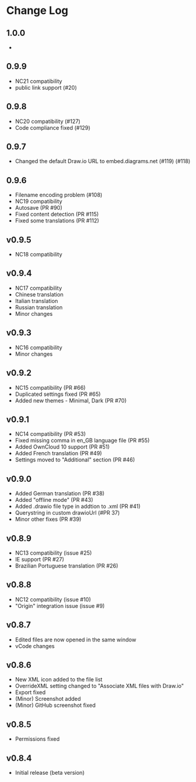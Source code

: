 # Change Log

## 1.0.0
-

## 0.9.9
- NC21 compatibility
- public link support (#20)

## 0.9.8
- NC20 compatibility (#127)
- Code compliance fixed (#129)

## 0.9.7
- Changed the default Draw.io URL to embed.diagrams.net (#119) (#118)

## 0.9.6
- Filename encoding problem (#108)
- NC19 compatibility
- Autosave (PR #90)
- Fixed content detection (PR #115)
- Fixed some translations (PR #112)

## v0.9.5
- NC18 compatibility

## v0.9.4
- NC17 compatibility
- Chinese translation
- Italian translation
- Russian translation
- Minor changes

## v0.9.3
- NC16 compatibility
- Minor changes

## v0.9.2
- NC15 compatibility (PR #66)
- Duplicated settings fixed (PR #65)
- Added new themes - Minimal, Dark (PR #70)

## v0.9.1
- NC14 compatibility (PR #53)
- Fixed missing comma in en_GB language file (PR #55)
- Added OwnCloud 10 support (PR #51)
- Added French translation (PR #49)
- Settings moved to "Additional" section (PR #46)

## v0.9.0
- Added German translation (PR #38)
- Added "offline mode" (PR #43)
- Added .drawio file type in addtion to .xml (PR #41)
- Querystring in custom drawioUrl (#PR 37)
- Minor other fixes (PR #39)

## v0.8.9
- NC13 compatibility (issue #25)
- IE support (PR #27)
- Brazilian Portuguese translation (PR #26)

## v0.8.8
- NC12 compatibility (issue #10)
- "Origin" integration issue (issue #9)

## v0.8.7
- Edited files are now opened in the same window
- vCode changes

## v0.8.6
- New XML icon added to the file list
- OverrideXML setting changed to "Associate XML files with Draw.io"
- Export fixed
- (Minor) Screenshot added
- (Minor) GitHub screenshot fixed

## v0.8.5
- Permissions fixed

## v0.8.4
- Initial release (beta version)